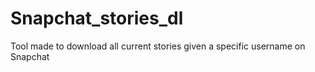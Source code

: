 # Snapchat_stories_dl
Tool made to download all current stories given a specific username on Snapchat 

